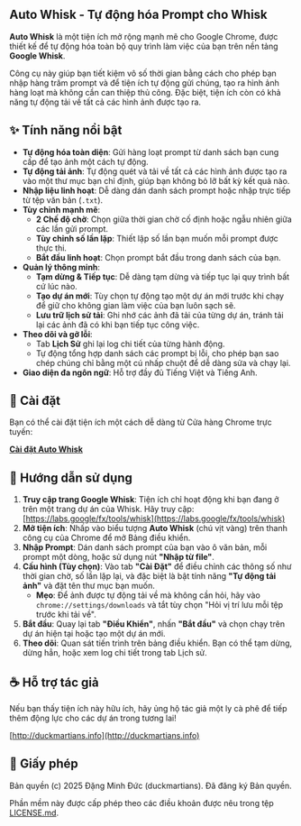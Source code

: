 ## Auto Whisk - Tự động hóa Prompt cho Whisk

**Auto Whisk** là một tiện ích mở rộng mạnh mẽ cho Google Chrome, được thiết kế để tự động hóa toàn bộ quy trình làm việc của bạn trên nền tảng **Google Whisk**.

Công cụ này giúp bạn tiết kiệm vô số thời gian bằng cách cho phép bạn nhập hàng trăm prompt và để tiện ích tự động gửi chúng, tạo ra hình ảnh hàng loạt mà không cần can thiệp thủ công. Đặc biệt, tiện ích còn có khả năng tự động tải về tất cả các hình ảnh được tạo ra.

## ✨ Tính năng nổi bật

  * **Tự động hóa toàn diện**: Gửi hàng loạt prompt từ danh sách bạn cung cấp để tạo ảnh một cách tự động.
  * **Tự động tải ảnh**: Tự động quét và tải về tất cả các hình ảnh được tạo ra vào một thư mục bạn chỉ định, giúp bạn không bỏ lỡ bất kỳ kết quả nào.
  * **Nhập liệu linh hoạt**: Dễ dàng dán danh sách prompt hoặc nhập trực tiếp từ tệp văn bản (`.txt`).
  * **Tùy chỉnh mạnh mẽ**:
      * **2 Chế độ chờ**: Chọn giữa thời gian chờ cố định hoặc ngẫu nhiên giữa các lần gửi prompt.
      * **Tùy chỉnh số lần lặp**: Thiết lập số lần bạn muốn mỗi prompt được thực thi.
      * **Bắt đầu linh hoạt**: Chọn prompt bắt đầu trong danh sách của bạn.
  * **Quản lý thông minh**:
      * **Tạm dừng & Tiếp tục**: Dễ dàng tạm dừng và tiếp tục lại quy trình bất cứ lúc nào.
      * **Tạo dự án mới**: Tùy chọn tự động tạo một dự án mới trước khi chạy để giữ cho không gian làm việc của bạn luôn sạch sẽ.
      * **Lưu trữ lịch sử tải**: Ghi nhớ các ảnh đã tải của từng dự án, tránh tải lại các ảnh đã có khi bạn tiếp tục công việc.
  * **Theo dõi và gỡ lỗi**:
      * Tab **Lịch Sử** ghi lại log chi tiết của từng hành động.
      * Tự động tổng hợp danh sách các prompt bị lỗi, cho phép bạn sao chép chúng chỉ bằng một cú nhấp chuột để dễ dàng sửa và chạy lại.
  * **Giao diện đa ngôn ngữ**: Hỗ trợ đầy đủ Tiếng Việt và Tiếng Anh.

## 🚀 Cài đặt

Bạn có thể cài đặt tiện ích một cách dễ dàng từ Cửa hàng Chrome trực tuyến:

[**Cài đặt Auto Whisk**](https://chromewebstore.google.com/detail/auto-whisk-prompt-automat/gedfnhdibkfgacmkbjgpfjihacalnlpn)

## 📖 Hướng dẫn sử dụng

1.  **Truy cập trang Google Whisk**: Tiện ích chỉ hoạt động khi bạn đang ở trên một trang dự án của Whisk. Hãy truy cập: [https://labs.google/fx/tools/whisk](https://labs.google/fx/tools/whisk)
2.  **Mở tiện ích**: Nhấp vào biểu tượng **Auto Whisk** (chú vịt vàng) trên thanh công cụ của Chrome để mở Bảng điều khiển.
3.  **Nhập Prompt**: Dán danh sách prompt của bạn vào ô văn bản, mỗi prompt một dòng, hoặc sử dụng nút **"Nhập từ file"**.
4.  **Cấu hình (Tùy chọn)**: Vào tab **"Cài Đặt"** để điều chỉnh các thông số như thời gian chờ, số lần lặp lại, và đặc biệt là bật tính năng **"Tự động tải ảnh"** và đặt tên thư mục bạn muốn.
      * **Mẹo**: Để ảnh được tự động tải về mà không cần hỏi, hãy vào `chrome://settings/downloads` và tắt tùy chọn "Hỏi vị trí lưu mỗi tệp trước khi tải về".
5.  **Bắt đầu**: Quay lại tab **"Điều Khiển"**, nhấn **"Bắt đầu"** và chọn chạy trên dự án hiện tại hoặc tạo một dự án mới.
6.  **Theo dõi**: Quan sát tiến trình trên bảng điều khiển. Bạn có thể tạm dừng, dừng hẳn, hoặc xem log chi tiết trong tab Lịch sử.

## ☕ Hỗ trợ tác giả

Nếu bạn thấy tiện ích này hữu ích, hãy ủng hộ tác giả một ly cà phê để tiếp thêm động lực cho các dự án trong tương lai\!

[http://duckmartians.info](http://duckmartians.info)

## 📜 Giấy phép

Bản quyền (c) 2025 Đặng Minh Đức (duckmartians). Đã đăng ký Bản quyền.

Phần mềm này được cấp phép theo các điều khoản được nêu trong tệp [LICENSE.md](LICENSE.md).
